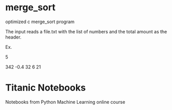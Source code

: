 # merge_sort
optimized c merge_sort program

The input reads a file.txt with the list of numbers and the total amount as the header.


Ex.

5

342 -0.4 32 6 21

# Titanic Notebooks
Notebooks from Python Machine Learning online course
